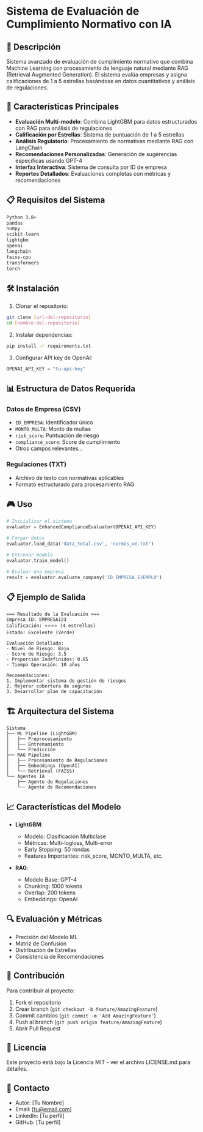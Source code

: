 # Sistema de Evaluación de Cumplimiento Normativo con IA

## 🎯 Descripción

Sistema avanzado de evaluación de cumplimiento normativo que combina Machine Learning con procesamiento de lenguaje natural mediante RAG (Retrieval Augmented Generation). El sistema evalúa empresas y asigna calificaciones de 1 a 5 estrellas basándose en datos cuantitativos y análisis de regulaciones.

## 🚀 Características Principales

- **Evaluación Multi-modelo**: Combina LightGBM para datos estructurados con RAG para análisis de regulaciones
- **Calificación por Estrellas**: Sistema de puntuación de 1 a 5 estrellas
- **Análisis Regulatorio**: Procesamiento de normativas mediante RAG con LangChain
- **Recomendaciones Personalizadas**: Generación de sugerencias específicas usando GPT-4
- **Interfaz Interactiva**: Sistema de consulta por ID de empresa
- **Reportes Detallados**: Evaluaciones completas con métricas y recomendaciones

## 📋 Requisitos del Sistema

```bash
Python 3.8+
pandas
numpy
scikit-learn
lightgbm
openai
langchain
faiss-cpu
transformers
torch
```

## 🛠️ Instalación

1. Clonar el repositorio:

```bash
git clone [url-del-repositorio]
cd [nombre-del-repositorio]
```

2. Instalar dependencias:

```bash
pip install -r requirements.txt
```

3. Configurar API key de OpenAI:

```python
OPENAI_API_KEY = "tu-api-key"
```

## 📊 Estructura de Datos Requerida

### Datos de Empresa (CSV)

- `ID_EMPRESA`: Identificador único
- `MONTO_MULTA`: Monto de multas
- `risk_score`: Puntuación de riesgo
- `compliance_score`: Score de cumplimiento
- Otros campos relevantes...

### Regulaciones (TXT)

- Archivo de texto con normativas aplicables
- Formato estructurado para procesamiento RAG

## 🎮 Uso

```python
# Inicializar el sistema
evaluator = EnhancedComplianceEvaluator(OPENAI_API_KEY)

# Cargar datos
evaluator.load_data('data_total.csv', 'normas_ue.txt')

# Entrenar modelo
evaluator.train_model()

# Evaluar una empresa
result = evaluator.evaluate_company('ID_EMPRESA_EJEMPLO')
```

## 📋 Ejemplo de Salida

```
=== Resultado de la Evaluación ===
Empresa ID: EMPRESA123
Calificación: ⭐⭐⭐⭐ (4 estrellas)
Estado: Excelente (Verde)

Evaluación Detallada:
- Nivel de Riesgo: Bajo
- Score de Riesgo: 3.5
- Proporción Indefinidos: 0.85
- Tiempo Operación: 10 años

Recomendaciones:
1. Implementar sistema de gestión de riesgos
2. Mejorar cobertura de seguros
3. Desarrollar plan de capacitación
```

## 🏗️ Arquitectura del Sistema

```
Sistema
├── ML Pipeline (LightGBM)
│   ├── Preprocesamiento
│   ├── Entrenamiento
│   └── Predicción
├── RAG Pipeline
│   ├── Procesamiento de Regulaciones
│   ├── Embeddings (OpenAI)
│   └── Retrieval (FAISS)
└── Agentes IA
    ├── Agente de Regulaciones
    └── Agente de Recomendaciones
```

## 📈 Características del Modelo

- **LightGBM**:

  - Modelo: Clasificación Multiclase
  - Métricas: Multi-logloss, Multi-error
  - Early Stopping: 50 rondas
  - Features Importantes: risk_score, MONTO_MULTA, etc.

- **RAG**:
  - Modelo Base: GPT-4
  - Chunking: 1000 tokens
  - Overlap: 200 tokens
  - Embeddings: OpenAI

## 🔍 Evaluación y Métricas

- Precisión del Modelo ML
- Matriz de Confusión
- Distribución de Estrellas
- Consistencia de Recomendaciones

## 👥 Contribución

Para contribuir al proyecto:

1. Fork el repositorio
2. Crear branch (`git checkout -b feature/AmazingFeature`)
3. Commit cambios (`git commit -m 'Add AmazingFeature'`)
4. Push al branch (`git push origin feature/AmazingFeature`)
5. Abrir Pull Request

## 📝 Licencia

Este proyecto está bajo la Licencia MIT - ver el archivo LICENSE.md para detalles.

## 🤝 Contacto

- Autor: [Tu Nombre]
- Email: [tu@email.com]
- LinkedIn: [Tu perfil]
- GitHub: [Tu perfil]
